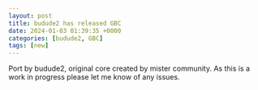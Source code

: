 ```yaml
---
layout: post
title: budude2 has released GBC
date: 2024-01-03 01:39:35 +0000
categories: [budude2, GBC]
tags: [new]
---
```

Port by budude2, original core created by mister community. As this is a work in progress please let me know of any issues.
